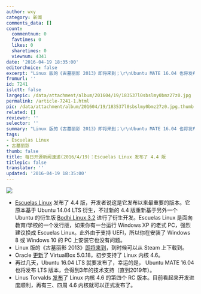 ```yaml
---
author: wxy
category: 新闻
comments_data: []
count:
  commentnum: 0
  favtimes: 0
  likes: 0
  sharetimes: 0
  viewnum: 4341
date: '2016-04-19 18:35:00'
editorchoice: false
excerpt: "Linux 版的《古墓丽影 2013》即将来到；\r\nUbuntu MATE 16.04 也将发布 LTS 版本"
fromurl: ''
id: 7241
islctt: false
largepic: /data/attachment/album/201604/19/183537l0sbslmy0bmz27z0.jpg
permalink: /article-7241-1.html
pic: /data/attachment/album/201604/19/183537l0sbslmy0bmz27z0.jpg.thumb.jpg
related: []
reviewer: ''
selector: ''
summary: "Linux 版的《古墓丽影 2013》即将来到；\r\nUbuntu MATE 16.04 也将发布 LTS 版本"
tags:
- Escuelas Linux
- 古墓丽影
thumb: false
title: 每日开源新闻速递(2016/4/19)：Escuelas Linux 发布了 4.4 版
titlepic: false
translator: ''
updated: '2016-04-19 18:35:00'
---
```


![](/data/attachment/album/201604/19/183537l0sbslmy0bmz27z0.jpg)


* [Escuelas Linux](https://sourceforge.net/projects/escuelaslinux/) 发布了 4.4 版，开发者说这是它发布以来最重要的版本。它原本基于 Ubuntu 14.04 LTS 衍生，不过新的 4.4 版重新基于另外一个 Ubuntu 的衍生版 [Bodhi Linux 3.2](http://news.softpedia.com/news/bodhi-linux-3-2-0-is-out-bodhi-linux-4-0-coming-in-august-based-on-ubuntu-16-04-502393.shtml) 进行了衍生开发。Escuelas Linux 是面向教育/学校的一个发行版，如果你有一台运行 Windows XP 的老式 PC，强烈建议换成 Escuelas Linux。此外由于支持 UEFI，所以你在安装了 Windows 8 或 Windows 10 的 PC 上安装它也没有问题。
* Linux 版的《古墓丽影 2013》[即将来到](http://www.feralinteractive.com/en/news/611/)，到时候可以从 Steam 上下载到。
* Oracle [更新](https://www.virtualbox.org/wiki/Changelog)了 VirtualBox 5.0.18，初步支持了 Linux 内核 4.6。
* 再过几天，Ubuntu 16.04 LTS 就要发布了，幸运的是， Ubuntu MATE 16.04 也将发布 LTS 版本，会得到3年的技术支持（直到2019年）。
* Linus Torvalds [发布](http://lkml.iu.edu/hypermail/linux/kernel/1604.2/00610.html)了 Linux 内核 4.6 的第四个 RC 版本。目前看起来开发进度顺利，再有三、四周 4.6 内核就可以正式发布了。